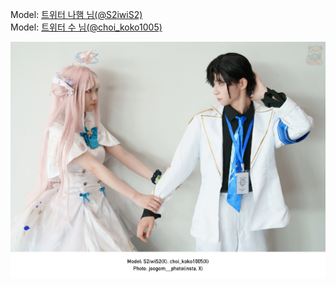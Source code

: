 ﻿---
dddd: 2024.07.20 서코
nickname: 나햄+수
sns_type: x
sns_id: S2iwiS2, choi_koko1005
---

<a name="S2iwiS2+choi_koko1005"></a>
Model: <a href="https://x.com/S2iwiS2" target="_blank">트위터 나햄 님(@S2iwiS2)</a>  
Model: <a href="https://x.com/choi_koko1005" target="_blank">트위터 수 님(@choi_koko1005)</a>

![IMG7957.jpg](/assets/img/2024/07-20/나햄+수/IMG7957.jpg)
